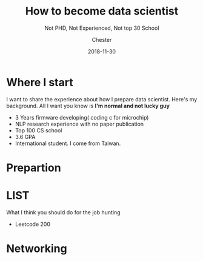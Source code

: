 ﻿---
layout:     post
title:      How to become data scientist
subtitle:   Not PHD, Not Experienced, Not top 30 School
date:       2018-11-30
author:    Chester
header-img: img/failure.jpg
catalog: true
tags:
    - Job
---
# Where I start
I want to share the experience about how I prepare data scientist. Here's my background. All I want you know is **I'm normal and not lucky guy**

 - 3 Years firmware developing( coding c for microchip)
 - NLP research experience with no paper publication
 - Top 100 CS school
 - 3.6 GPA 
 - International student. I come from Taiwan.
 
# Prepartion


# LIST
What I think you should do for the job hunting
- Leetcode 200

# Networking 



<!--stackedit_data:
eyJoaXN0b3J5IjpbMTk5NTc2NDgxMywtODI3Njg2NzczXX0=
-->
